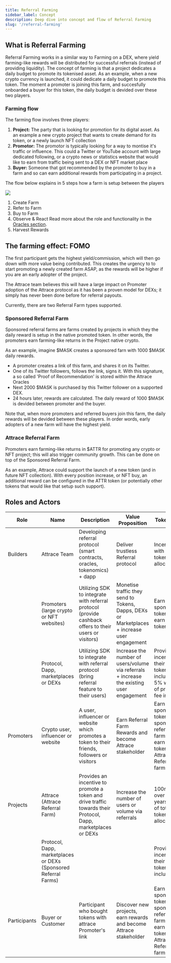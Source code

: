```yaml
---
title: Referral Farming
sidebar_label: Concept
description: Deep dive into concept and flow of Referral Farming
slug: '/referral-farming'
---
```


## What is Referral Farming
Referral Farming works in a similar way to Farming on a DEX, where yield farming-like rewards will be distributed for successful referrals (instead of providing liquidity). 
The concept of farming is that a project dedicates a daily budget to promote its tokenised asset. As an example, when a new crypto currency is launched, it could dedicate a daily budget to promote this token. The moment a promoter is joining this farm, and succesfully onboarded a buyer for this token, the daily budget is devided over these two players.


### Farming flow
The farming flow involves three players:
1. **Project:** The party that is looking for promotion for its digital asset. As an example a new crypto project that wants to create demand for its token, or a newly launch NFT collection
1. **Promotor:** The promotor is typically looking for a way to montise it's traffic or influence. This could a Twitter or YouTube account with large dedicated following, or a crypto news or statistics website that would like to earn from traffic being sent to a DEX or NFT market place
1. **Buyer:** Someone that got recommended by the promoter to buy in a farm and so can earn additional rewards from participating in a project.

The flow below explains in 5 steps how a farm is setup between the players

![](/about/referral-farming/farm-overview.svg)

1. Create Farm
1. Refer to Farm
1. Buy to Farm
1. Observe & React Read more about the role and functionality in the [Oracles section](/about/oracles).
1. Harvest Rewards


## The farming effect: FOMO
The first participant gets the highest yield/commission, which will then go down with more value being contributed. This creates the urgency to to start promoting a newly created farm ASAP, as the rewards will be higher if you are an early adopter of the project. 

The Attrace team believes this will have a large impact on Promoter adoption of the Attrace protocol as it has been a proven model for DEXs; it simply has never been done before for referral payouts. 

Currently, there are two Referral Farm types supported.

### Sponsored Referral Farm
Sponsored referral farms are farms created by projects in which they the daily reward is setup in the native promoted token. In other words, the promoters earn farming-like returns in the Project native crypto. 

As an example, imagine $MASK creates a sponsored farn with 1000 $MASK daily rewards. 
- A promoter creates a link of this farm, and shares it on its Twitter.
- One of its Twitter followers, follows the link, signs it. With this signature, a so called 'Proof of Recommendation' is stored within the Attrace Oracles
- Next 2000 $MASK is purchased by this Twitter follower on a supported DEX.
- 24 hours later, rewards are calculated. The daily reward of 1000 $MASK is devided between promoter and the buyer. 

Note that, when more promoters and referred buyers join this farm, the daily rewards will be devided between these players. In order words, early adopters of a new farm will have the highest yield.

### Attrace Referral Farm
Promoters earn farming-like returns in $ATTR for promoting any crypto or NFT project; this will also trigger community growth. This can be done on top of the Sponsored Referral Farm. 

As an example, Attrace could support the launch of a new token (and in future NFT collection). With every position increase, or NFT buy, an additional reward can be configured in the ATTR token (or potentially other tokens that would like that setup such support).

## Roles and Actors

| Role           | Name        | Description       | Value Proposition | Token Role     |
| -------------- |------------ | ----------------- | ----------------- | -------------- |
| Builders       | Attrace Team | Developing referral protocol (smart contracts, oracles, tokenomics) + dapp | Deliver trustless Referral protocol | Incentivised with ATTR token allocation | 
|                | Promoters (large crypto or NFT websites) | Utilizing SDK to integrate with referral protocol (provide cashback offers to their users or visitors) | Monetise traffic they send to Tokens, Dapps, DEXs or Marketplaces + increase user engagement | Earn sponsored tokens + earn ATTR tokens |
|                | Protocol, Dapp, marketplaces or DEXs | Utilizing SDK to integrate with referral protocol (bring referral feature to their users) | Increase the number of users/volume via referrals + increase the existing user engagement | Provide incentive in their native tokens including 5% worth of protocol fee in ATTR |  
| Promoters      | Crypto user, influencer or website | A user, influencer or website which promotes a token to their friends, followers or visitors  | Earn Referral Farm Rewards and become Attrace stakeholder | Earn sponsored tokens from sponsored referral farms + earn ATTR tokens from Attrace Referral farms |
| Projects | Attrace (Attrace Referral Farm) | Provides an incentive to promote a token and drive traffic towards their Protocol, Dapp, marketplaces or DEXs | Increase the number of users or volume via referrals | 100m ATTR over 2.5 years (10% of total token allocation) |
| | Protocol, Dapp, marketplaces or DEXs (Sponsored Referral Farms) | | | Provide incentive in their native tokens including |
| Participants | Buyer or Customer | Participant who bought tokens with attrace Promoter's link | Discover new projects, earn rewards and become Attrace stakeholder | Earn sponsored tokens from sponsored referral farms + earn ATTR tokens from Attrace Referral farms |



